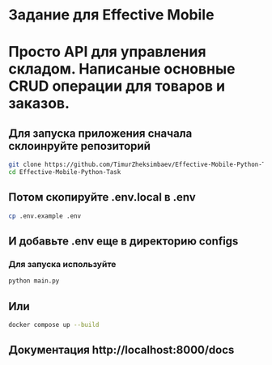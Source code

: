 # Задание для Effective Mobile
# Просто API для управления складом. Написаные основные CRUD операции для товаров и заказов.

## Для запуска приложения сначала склоинруйте репозиторий
```bash
git clone https://github.com/TimurZheksimbaev/Effective-Mobile-Python-Task.git
cd Effective-Mobile-Python-Task
```

## Потом скопируйте .env.local в .env
```bash
cp .env.example .env
```
## И добавьте .env еще в директорию configs

### Для запуска используйте
```bash
python main.py
```

## Или
```bash
docker compose up --build
```

## Документация http://localhost:8000/docs
